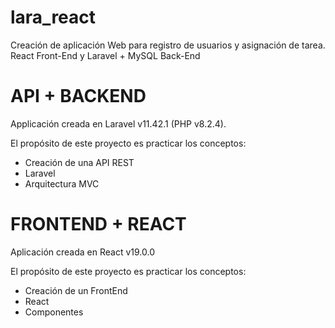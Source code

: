# lara_react

Creación de aplicación Web para registro de usuarios y asignación de tarea. React Front-End y Laravel + MySQL Back-End

# API + BACKEND

Applicación creada en Laravel v11.42.1 (PHP v8.2.4).

El propósito de este proyecto es practicar los conceptos:

- Creación de una API REST
- Laravel
- Arquitectura MVC

# FRONTEND + REACT

Aplicación creada en React v19.0.0

El propósito de este proyecto es practicar los conceptos:

- Creación de un FrontEnd
- React
- Componentes
